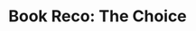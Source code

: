 ---
layout:       post
title:        "Book Reco: The Choice"
url:          "/posts/choice.html"
canonical_url: "/posts/choice.html"
redirect_to: /posts/choice.html
---